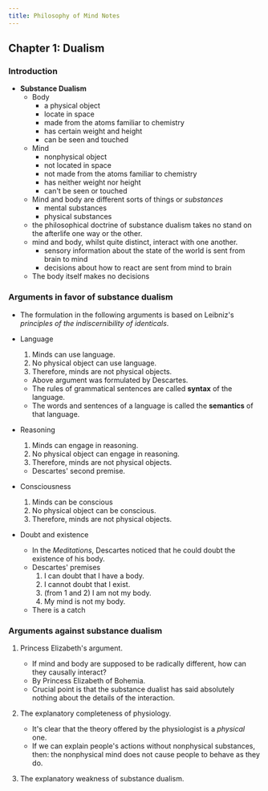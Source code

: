 ```yaml
---
title: Philosophy of Mind Notes
---
```


## Chapter 1: Dualism

### Introduction

+   __Substance Dualism__
    +   Body
        +   a physical object
        +   locate in space
        +   made from the atoms familiar to chemistry
        +   has certain weight and height
        +   can be seen and touched
    +   Mind
        +   nonphysical object
        +   not located in space
        +   not made from the atoms familiar to chemistry
        +   has neither weight nor height
        +   can't be seen or touched
    +   Mind and body are different sorts of things or _substances_
        +   mental substances
        +   physical substances
    +   the philosophical doctrine of substance dualism takes no stand on the
        afterlife one way or the other.
    +   mind and body, whilst quite distinct, interact with one another.
        +   sensory information about the state of the world is sent
            from brain to mind
        +   decisions about how to react are sent from mind to brain
    +   The body itself makes no decisions

### Arguments in favor of substance dualism

+   The formulation in the following arguments is based on Leibniz's
    _principles of the indiscernibility of identicals_.

+   Language
    1.  Minds can use language.
    2.  No physical object can use language.
    3.  Therefore, minds are not physical objects.
    +   Above argument was formulated by Descartes.
    +   The rules of grammatical sentences are called __syntax__ of the language.
    +   The words and sentences of a language is called the __semantics__ of that language.

+   Reasoning
    1.  Minds can engage in reasoning.
    2.  No physical object can engage in reasoning.
    3.  Therefore, minds are not physical objects.
    +   Descartes' second premise.

+   Consciousness
    1.  Minds can be conscious
    2.  No physical object can be conscious.
    3.  Therefore, minds are not physical objects.

+   Doubt and existence
    +   In the _Meditations_, Descartes noticed that he could doubt the existence of his body.
    +   Descartes' premises
        1.  I can doubt that I have a body.
        2.  I cannot doubt that I exist. 
        3.  (from 1 and 2) I am not my body.
        4.  My mind is not my body.
    +   There is a catch

### Arguments against substance dualism

1.  Princess Elizabeth's argument.
    +   If mind and body are supposed to be radically different, how can they causally interact?
    +   By Princess Elizabeth of Bohemia.
    +   Crucial point is that the substance dualist has said absolutely nothing about the details of the interaction.

2.  The explanatory completeness of physiology.
    +   It's clear that the theory offered by the physiologist is a _physical_ one.
    +   If we can explain people's actions without nonphysical substances, then: the nonphysical mind does not 
        cause people to behave as they do.

3.  The explanatory weakness of substance dualism.
    
